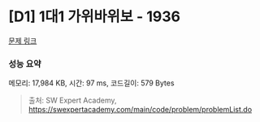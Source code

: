 # [D1] 1대1 가위바위보 - 1936 

[문제 링크](https://swexpertacademy.com/main/code/problem/problemDetail.do?contestProbId=AV5PjKXKALcDFAUq) 

### 성능 요약

메모리: 17,984 KB, 시간: 97 ms, 코드길이: 579 Bytes



> 출처: SW Expert Academy, https://swexpertacademy.com/main/code/problem/problemList.do